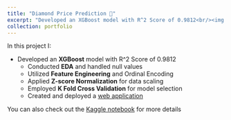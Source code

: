```yaml
---
title: "Diamond Price Prediction 💎"
excerpt: "Developed an XGBoost model with R^2 Score of 0.9812<br/><img src='/images/image-500x300.jpg'>"
collection: portfolio
---
```


In this project I:
- Developed an **XGBoost** model with R^2 Score of 0.9812
  - Conducted **EDA** and handled null values
  - Utilized **Feature Engineering** and Ordinal Encoding
  - Applied **Z-score Normalization** for data scaling
  - Employed **K Fold Cross Validation** for model selection
  - Created and deployed a [web application](https://diamond-price-prediction-app.streamlit.app/)

You can also check out the [Kaggle notebook](https://www.kaggle.com/code/alisamalakhova/diamond-price-prediction-eda-regression-models) for more details
